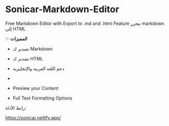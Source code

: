 # Sonicar-Markdown-Editor
Free Markdown Editor with Export to .md and .html Feature
محرر markdown إلى HTML

✨ **المميزات**

- تصدير ك Markdown

- تصدير ك HTML

- دعم اللغة العربية والإنجليزية
- 
- Preview your Content

- Full Text Formatting Options

رابط الأداة:

https://sonicar.netlify.app/

